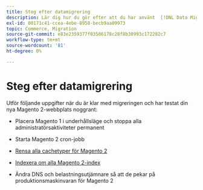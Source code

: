 ```yaml
---
title: Steg efter datamigrering
description: Lär dig hur du gör efter att du har använt  [!DNL Data Migration Tool]  för att migrera data från Magento 1 till Magento 2.
exl-id: 00171c41-ccea-4ebe-8958-becb9aa09973
topic: Commerce, Migration
source-git-commit: e83e2359377f03506178c28f8b30993c172282c7
workflow-type: tm+mt
source-wordcount: '81'
ht-degree: 0%

---
```


# Steg efter datamigrering

Utför följande uppgifter när du är klar med migreringen och har testat din nya Magento 2-webbplats noggrant:

* Placera Magento 1 i underhållsläge och stoppa alla administratörsaktiviteter permanent

* Starta Magento 2 cron-jobb

* [Rensa alla cachetyper för Magento 2](../../../configuration/cli/manage-cache.md#clean-and-flush-cache-types)

* [Indexera om alla Magento 2-index](../../../configuration/cli/manage-indexers.md#reindex)

* Ändra DNS och belastningsutjämnare så att de pekar på produktionsmaskinvaran för Magento 2
